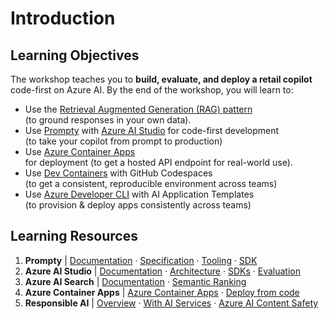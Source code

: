 # Introduction

## Learning Objectives

The workshop teaches you to **build, evaluate, and deploy a retail copilot** code-first on Azure AI. By the end of the workshop, you will learn to:

- Use the [Retrieval Augmented Generation (RAG) pattern](https://learn.microsoft.com/azure/ai-studio/concepts/retrieval-augmented-generation) <br/> (to ground responses in your own data).
- Use [Prompty](https://prompty.ai) with [Azure AI Studio](https://ai.azure.com) for code-first development <br/> (to take your copilot from prompt to production)
- Use [Azure Container Apps](https://aka.ms/azcontainerapps) <br/> for deployment (to get a hosted API endpoint for real-world use).
- Use [Dev Containers](https://containers.dev) with GitHub Codespaces <br/> (to get a consistent, reproducible environment across teams)
- Use [Azure Developer CLI](https://aka.ms/azd) with AI Application Templates <br/> (to provision & deploy apps consistently across teams)

## Learning Resources

1. **Prompty** | [Documentation](https://prompty.ai) · [Specification](https://github.com/microsoft/prompty/blob/main/Prompty.yaml)  · [Tooling](https://marketplace.visualstudio.com/items?itemName=ms-toolsai.prompty) · [SDK](https://pypi.org/project/prompty/)
1. **Azure AI Studio**  | [Documentation](https://learn.microsoft.com/en-us/azure/ai-studio/)  · [Architecture](https://learn.microsoft.com/azure/ai-studio/concepts/architecture) · [SDKs](https://learn.microsoft.com/azure/ai-studio/how-to/develop/sdk-overview) ·  [Evaluation](https://learn.microsoft.com/azure/ai-studio/how-to/evaluate-generative-ai-app)
1. **Azure AI Search** | [Documentation](https://learn.microsoft.com/azure/search/)  · [Semantic Ranking](https://learn.microsoft.com/azure/search/semantic-search-overview) 
1. **Azure Container Apps**  | [Azure Container Apps](https://learn.microsoft.com/azure/container-apps/)  · [Deploy from code](https://learn.microsoft.com/en-us/azure/container-apps/quickstart-repo-to-cloud?tabs=bash%2Ccsharp&pivots=with-dockerfile)
1. **Responsible AI**  | [Overview](https://www.microsoft.com/ai/responsible-ai)  · [With AI Services](https://learn.microsoft.com/en-us/azure/ai-services/responsible-use-of-ai-overview?context=%2Fazure%2Fai-studio%2Fcontext%2Fcontext)  · [Azure AI Content Safety](https://learn.microsoft.com/en-us/azure/ai-services/content-safety/)

